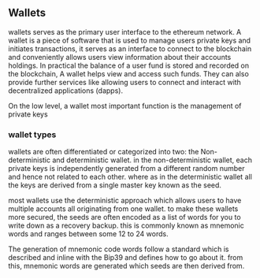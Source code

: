 ## Wallets
wallets serves as the primary user interface to the ethereum network. A wallet is a piece of software that is used to manage users private keys and initiates transactions, it serves as an interface to connect to the blockchain and conveniently allows users view information about their accounts holdings. In practical the balance of a user fund is stored and recorded on the blockchain, A wallet helps view and access such funds. They can also provide further services like allowing users to connect and interact with decentralized applications (dapps).

On the low level, a wallet most important function is the management of private keys

### wallet types
wallets are often differentiated or categorized into two: the Non-deterministic and deterministic wallet. in the non-deterministic wallet, each private keys is independently generated from a different random number and hence not related to each other. where as in the deterministic wallet all the keys are derived from a single master key known as the seed.

most wallets use the deterministic approach which allows users to have multiple accounts all originating from one wallet. to make these wallets more secured, the seeds are often encoded as a list of words for you to write down as a recovery backup. this is commonly known as mnemonic words and ranges between some 12 to 24 words.

The generation of mnemonic code words follow a standard which is described and inline with the Bip39 and defines how to go about it. from this, mnemonic words are generated which seeds are then derived from.